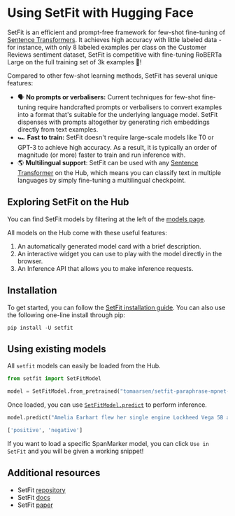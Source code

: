 # Using SetFit with Hugging Face

SetFit is an efficient and prompt-free framework for few-shot fine-tuning of [Sentence Transformers](https://sbert.net/). It achieves high accuracy with little labeled data - for instance, with only 8 labeled examples per class on the Customer Reviews sentiment dataset, SetFit is competitive with fine-tuning RoBERTa Large on the full training set of 3k examples 🤯!

Compared to other few-shot learning methods, SetFit has several unique features:

* 🗣 **No prompts or verbalisers:** Current techniques for few-shot fine-tuning require handcrafted prompts or verbalisers to convert examples into a format that's suitable for the underlying language model. SetFit dispenses with prompts altogether by generating rich embeddings directly from text examples.
* 🏎 **Fast to train:** SetFit doesn't require large-scale models like T0 or GPT-3 to achieve high accuracy. As a result, it is typically an order of magnitude (or more) faster to train and run inference with.
* 🌎 **Multilingual support**: SetFit can be used with any [Sentence Transformer](https://huggingface.co/models?library=sentence-transformers&sort=downloads) on the Hub, which means you can classify text in multiple languages by simply fine-tuning a multilingual checkpoint.

## Exploring SetFit on the Hub

You can find SetFit models by filtering at the left of the [models page](https://huggingface.co/models?library=setfit).

All models on the Hub come with these useful features:
1. An automatically generated model card with a brief description.
2. An interactive widget you can use to play with the model directly in the browser.
3. An Inference API that allows you to make inference requests.

## Installation

To get started, you can follow the [SetFit installation guide](https://huggingface.co/docs/setfit/installation). You can also use the following one-line install through pip:

```
pip install -U setfit
```

## Using existing models

All `setfit` models can easily be loaded from the Hub.

```py
from setfit import SetFitModel

model = SetFitModel.from_pretrained("tomaarsen/setfit-paraphrase-mpnet-base-v2-sst2-8-shot")
```

Once loaded, you can use [`SetFitModel.predict`](https://huggingface.co/docs/setfit/reference/main#setfit.SetFitModel.predict) to perform inference.

```py
model.predict("Amelia Earhart flew her single engine Lockheed Vega 5B across the Atlantic to Paris.")
```
```py
['positive', 'negative']
```

If you want to load a specific SpanMarker model, you can click `Use in SetFit` and you will be given a working snippet!

## Additional resources

* SetFit [repository](https://github.com/huggingface/setfit)
* SetFit [docs](https://huggingface.co/docs/setfit)
* SetFit [paper](https://arxiv.org/abs/2209.11055)
